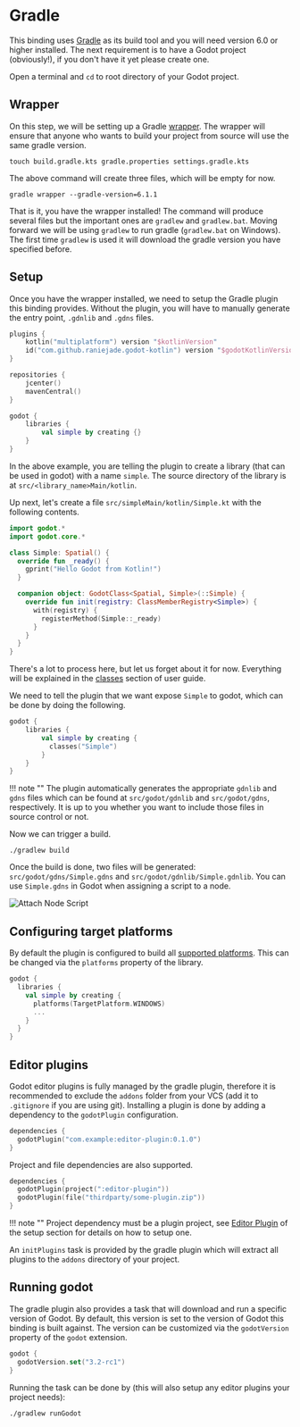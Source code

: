 # Gradle

This binding uses [Gradle](https://gradle.org) as its build tool and you will need version 6.0 or higher installed. The next requirement is to have a Godot project \(obviously!\), if you don't have it yet please create one.

Open a terminal and `cd` to root directory of your Godot project.

## Wrapper

On this step, we will be setting up a Gradle [wrapper](https://docs.gradle.org/current/userguide/gradle_wrapper.html). The wrapper will ensure that anyone who wants to build your project from source will use the same gradle version.

```text
touch build.gradle.kts gradle.properties settings.gradle.kts
```

The above command will create three files, which will be empty for now.

```text
gradle wrapper --gradle-version=6.1.1
```

That is it, you have the wrapper installed! The command will produce several files but the important ones are `gradlew` and `gradlew.bat`. Moving forward we will be using `gradlew` to run gradle \(`gradlew.bat` on Windows\). The first time `gradlew` is used it will download the gradle version you have specified before.

## Setup

Once you have the wrapper installed, we need to setup the Gradle plugin this binding provides. Without the plugin, you will have to manually generate the entry point, `.gdnlib` and `.gdns` files.

```kotlin
plugins {
    kotlin("multiplatform") version "$kotlinVersion"
    id("com.github.raniejade.godot-kotlin") version "$godotKotlinVersion"
}

repositories {
    jcenter()
    mavenCentral()
}

godot {
    libraries {
        val simple by creating {}
    }
}
```

In the above example, you are telling the plugin to create a library \(that can be used in godot\) with a name `simple`. The source directory of the library is at `src/<library_name>Main/kotlin`.

Up next, let's create a file `src/simpleMain/kotlin/Simple.kt` with the following contents.

```kotlin
import godot.*
import godot.core.*

class Simple: Spatial() {
  override fun _ready() {
    gprint("Hello Godot from Kotlin!")
  }

  companion object: GodotClass<Spatial, Simple>(::Simple) {
    override fun init(registry: ClassMemberRegistry<Simple>) {
      with(registry) {
        registerMethod(Simple::_ready)
      }
    }
  }
}
```

There's a lot to process here, but let us forget about it for now. Everything will be explained in the [classes](../user-guide/classes.md) section of user guide.

We need to tell the plugin that we want expose `Simple` to godot, which can be done by doing the following.

```kotlin
godot {
    libraries {
        val simple by creating {
          classes("Simple")
        }
    }
}
```

!!! note "" The plugin automatically generates the appropriate `gdnlib` and `gdns` files which can be found at `src/godot/gdnlib` and `src/godot/gdns`, respectively. It is up to you whether you want to include those files in source control or not.

Now we can trigger a build.

```text
./gradlew build
```

Once the build is done, two files will be generated: `src/godot/gdns/Simple.gdns` and `src/godot/gdnlib/Simple.gdnlib`. You can use `Simple.gdns` in Godot when assigning a script to a node.

![Attach Node Script](../.gitbook/assets/attach.png)

## Configuring target platforms

By default the plugin is configured to build all [supported platforms](https://github.com/raniejade/godot-kotlin/tree/a5038fb4b8fdb76ec13ff6d63659ee9b87e3a853/docs/src/doc/setup/supported-platforms.md). This can be changed via the `platforms` property of the library.

```kotlin
godot {
  libraries {
    val simple by creating {
      platforms(TargetPlatform.WINDOWS)
      ...
    }
  }
}
```

## Editor plugins

Godot editor plugins is fully managed by the gradle plugin, therefore it is recommended to exclude the `addons` folder from your VCS \(add it to `.gitignore` if you are using git\). Installing a plugin is done by adding a dependency to the `godotPlugin` configuration.

```kotlin
dependencies {
  godotPlugin("com.example:editor-plugin:0.1.0")
}
```

Project and file dependencies are also supported.

```kotlin
dependencies {
  godotPlugin(project(":editor-plugin"))
  godotPlugin(file("thirdparty/some-plugin.zip"))
}
```

!!! note "" Project dependency must be a plugin project, see [Editor Plugin](editor-plugin.md) of the setup section for details on how to setup one.

An `initPlugins` task is provided by the gradle plugin which will extract all plugins to the `addons` directory of your project.

## Running godot

The gradle plugin also provides a task that will download and run a specific version of Godot. By default, this version is set to the version of Godot this binding is built against. The version can be customized via the `godotVersion` property of the `godot` extension.

```kotlin
godot {
  godotVersion.set("3.2-rc1")
}
```

Running the task can be done by \(this will also setup any editor plugins your project needs\):

```text
./gradlew runGodot
```

